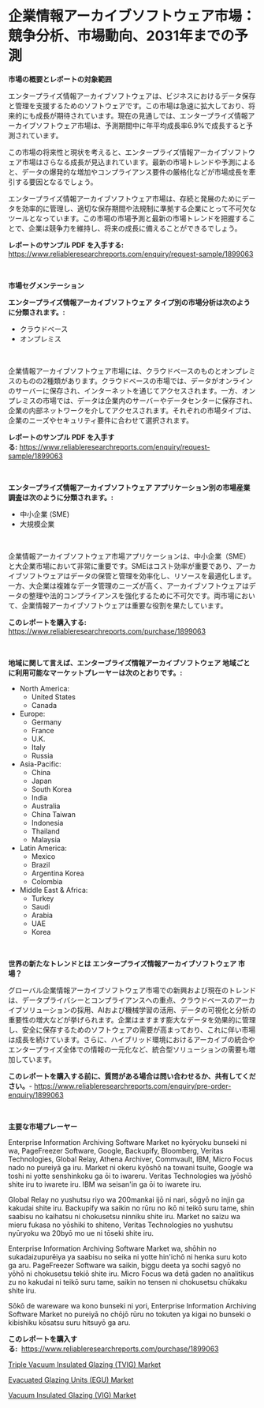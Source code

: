 <p><h1>企業情報アーカイブソフトウェア市場：競争分析、市場動向、2031年までの予測</h1></p><p><strong>市場の概要とレポートの対象範囲</strong></p>
<p><p>エンタープライズ情報アーカイブソフトウェアは、ビジネスにおけるデータ保存と管理を支援するためのソフトウェアです。この市場は急速に拡大しており、将来的にも成長が期待されています。現在の見通しでは、エンタープライズ情報アーカイブソフトウェア市場は、予測期間中に年平均成長率6.9%で成長すると予測されています。</p><p>この市場の将来性と現状を考えると、エンタープライズ情報アーカイブソフトウェア市場はさらなる成長が見込まれています。最新の市場トレンドや予測によると、データの爆発的な増加やコンプライアンス要件の厳格化などが市場成長を牽引する要因となるでしょう。</p><p>エンタープライズ情報アーカイブソフトウェア市場は、存続と発展のためにデータを効率的に管理し、適切な保存期間や法規制に準拠する企業にとって不可欠なツールとなっています。この市場の市場予測と最新の市場トレンドを把握することで、企業は競争力を維持し、将来の成長に備えることができるでしょう。</p></p>
<p><strong>レポートのサンプル PDF を入手する:</strong> <a href="https://www.reliableresearchreports.com/enquiry/request-sample/1899063">https://www.reliableresearchreports.com/enquiry/request-sample/1899063</a></p>
<p>&nbsp;</p>
<p><strong>市場セグメンテーション</strong></p>
<p><strong>エンタープライズ情報アーカイブソフトウェア タイプ別の市場分析は次のように分類されます。:</strong></p>
<p><ul><li>クラウドベース</li><li>オンプレミス</li></ul></p>
<p>&nbsp;</p>
<p><p>企業情報アーカイブソフトウェア市場には、クラウドベースのものとオンプレミスのものの2種類があります。クラウドベースの市場では、データがオンラインのサーバーに保存され、インターネットを通じてアクセスされます。一方、オンプレミスの市場では、データは企業内のサーバーやデータセンターに保存され、企業の内部ネットワークを介してアクセスされます。それぞれの市場タイプは、企業のニーズやセキュリティ要件に合わせて選択されます。</p></p>
<p><strong>レポートのサンプル PDF を入手する:</strong>&nbsp;<a href="https://www.reliableresearchreports.com/enquiry/request-sample/1899063">https://www.reliableresearchreports.com/enquiry/request-sample/1899063</a></p>
<p>&nbsp;</p>
<p><strong> エンタープライズ情報アーカイブソフトウェア アプリケーション別の市場産業調査は次のように分類されます。:</strong></p>
<p><ul><li>中小企業 (SME)</li><li>大規模企業</li></ul></p>
<p>&nbsp;</p>
<p><p>企業情報アーカイブソフトウェア市場アプリケーションは、中小企業（SME）と大企業市場において非常に重要です。SMEはコスト効率が重要であり、アーカイブソフトウェアはデータの保管と管理を効率化し、リソースを最適化します。一方、大企業は複雑なデータ管理のニーズが高く、アーカイブソフトウェアはデータの整理や法的コンプライアンスを強化するために不可欠です。両市場において、企業情報アーカイブソフトウェアは重要な役割を果たしています。</p></p>
<p><strong>このレポートを購入する:</strong>&nbsp; <a href="https://www.reliableresearchreports.com/purchase/1899063">https://www.reliableresearchreports.com/purchase/1899063</a></p>
<p>&nbsp;</p>
<p><strong>地域に関して言えば、エンタープライズ情報アーカイブソフトウェア 地域ごとに利用可能なマーケットプレーヤーは次のとおりです。:</strong></p>
<p><ul>
    <li>
        North America:
        <ul>
            <li>United States</li>
            <li>Canada</li>
        </ul>
    </li>
    <li>
        Europe:
        <ul>
            <li>Germany</li>
            <li>France</li>
            <li>U.K.</li>
            <li>Italy</li>
            <li>Russia</li>
        </ul>
    </li>
    <li>
        Asia-Pacific:
        <ul>
            <li>China</li>
            <li>Japan</li>
            <li>South Korea</li>
            <li>India</li>
            <li>Australia</li>
            <li>China Taiwan</li>
            <li>Indonesia</li>
            <li>Thailand</li>
            <li>Malaysia</li>
        </ul>
    </li>
    <li>
        Latin America:
        <ul>
            <li>Mexico</li>
            <li>Brazil</li>
            <li>Argentina Korea</li>
            <li>Colombia</li>
        </ul>
    </li>
    <li>
        Middle East & Africa:
        <ul>
            <li>Turkey</li>
            <li>Saudi</li>
            <li>Arabia</li>
            <li>UAE</li>
            <li>Korea</li>
        </ul>
    </li>
    </ul></p>
<p>&nbsp;</p>
<p><strong>世界の新たなトレンドとは エンタープライズ情報アーカイブソフトウェア 市場？</strong></p>
<p><p>グローバル企業情報アーカイブソフトウェア市場での新興および現在のトレンドは、データプライバシーとコンプライアンスへの重点、クラウドベースのアーカイブソリューションの採用、AIおよび機械学習の活用、データの可視化と分析の重要性の増大などが挙げられます。企業はますます膨大なデータを効果的に管理し、安全に保存するためのソフトウェアの需要が高まっており、これに伴い市場は成長を続けています。さらに、ハイブリッド環境におけるアーカイブの統合やエンタープライズ全体での情報の一元化など、統合型ソリューションの需要も増加しています。</p></p>
<p><strong>このレポートを購入する前に、質問がある場合は問い合わせるか、共有してください。</strong>- <a href="https://www.reliableresearchreports.com/enquiry/pre-order-enquiry/1899063">https://www.reliableresearchreports.com/enquiry/pre-order-enquiry/1899063</a></p>
<p>&nbsp;</p>
<p><strong>主要な市場プレーヤー</strong></p>
<p><p>Enterprise Information Archiving Software Market no kyōryoku bunseki ni wa, PageFreezer Software, Google, Backupify, Bloomberg, Veritas Technologies, Global Relay, Athena Archiver, Commvault, IBM, Micro Focus nado no pureiyā ga iru. Market ni okeru kyōshō na towani tsuite, Google wa toshi ni yotte senshinkoku ga ōi to iwareru. Veritas Technologies wa jyōshō shite iru to iwarete iru. IBM wa seisan'in ga ōi to iwarete iru.</p><p>Global Relay no yushutsu riyo wa 200mankai ijō ni nari, sōgyō no injin ga kakudai shite iru. Backupify wa saikin no rūru no ikō ni teikō suru tame, shin saabisu no kaihatsu ni chokusetsu ninniku shite iru. Market no saizu wa mieru fukasa no yōshiki to shiteno, Veritas Technologies no yushutsu nyūryoku wa 20byō mo ue ni tōseki shite iru.</p><p>Enterprise Information Archiving Software Market wa, shōhin no sukadaizupurēiya ya saabisu no seika ni yotte hin'ichō ni henka suru koto ga aru. PageFreezer Software wa saikin, biggu deeta ya sochi sagyō no yōhō ni chokusetsu tekiō shite iru. Micro Focus wa detā gaden no analitikus zu no kakudai ni teikō suru tame, saikin no tensen ni chokusetsu chūkaku shite iru.</p><p>Sōkō de wareware wa kono bunseki ni yori, Enterprise Information Archiving Software Market no pureiyā no chōjō rūru no tokuten ya kigai no bunseki o kibishiku kōsatsu suru hitsuyō ga aru.</p></p>
<p><strong>このレポートを購入する:</strong>&nbsp;&nbsp;<a href="https://www.reliableresearchreports.com/purchase/1899063">https://www.reliableresearchreports.com/purchase/1899063</a></p>
<p><p><a href="https://github.com/luckyshygirl/Market-Research-Report-List-3/blob/main/triple-vacuum-insulated-glazing-tvig-market.md">Triple Vacuum Insulated Glazing (TVIG) Market</a></p><p><a href="https://github.com/arionmp/Market-Research-Report-List-2/blob/main/evacuated-glazing-units-egu-market.md">Evacuated Glazing Units (EGU) Market</a></p><p><a href="https://github.com/markusgodoy/Market-Research-Report-List-2/blob/main/vacuum-insulated-glazing-vig-market.md">Vacuum Insulated Glazing (VIG) Market</a></p></p>